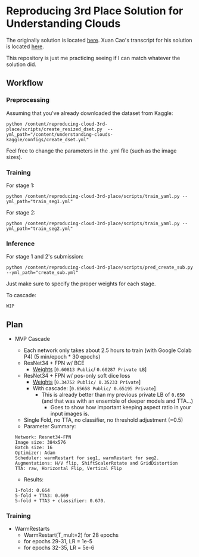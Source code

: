 # Reproducing 3rd Place Solution for Understanding Clouds
The originally solution is located [here](https://github.com/naivelamb/kaggle-cloud-organization).
Xuan Cao's transcript for his solution is located [here](https://www.kaggle.com/c/understanding_cloud_organization/discussion/117949).

This repository is just me practicing seeing if I can match whatever the solution did.

## Workflow
### Preprocessing
Assuming that you've already downloaded the dataset from Kaggle:
```
python /content/reproducing-cloud-3rd-place/scripts/create_resized_dset.py  --yml_path="/content/understanding-clouds-kaggle/configs/create_dset.yml"
```
Feel free to change the parameters in the .yml file (such as the image sizes).
### Training
For stage 1:
```
python /content/reproducing-cloud-3rd-place/scripts/train_yaml.py --yml_path="train_seg1.yml"
```
For stage 2:
```
python /content/reproducing-cloud-3rd-place/scripts/train_yaml.py --yml_path="train_seg2.yml"
```
### Inference
For stage 1 and 2's submission:
```
python /content/reproducing-cloud-3rd-place/scripts/pred_create_sub.py --yml_path="create_sub.yml"
```
Just make sure to specify the proper weights for each stage.

To cascade:
```
WIP
```

## Plan
* MVP Cascade
  * Each network only takes about 2.5 hours to train (with Google Colab P4) (5 min/epoch * 30 epochs)
  * ResNet34 + FPN w/ BCE
    * [Weights](https://drive.google.com/open?id=1ibc0aNyQxxNvPqix9CABAKAAH5p6iL4d) [`0.60813 Public`/ `0.60287 Private LB`]
  * ResNet34 + FPN w/ pos-only soft dice loss
    * [Weights](https://drive.google.com/open?id=1sIYsZQAnfdyykArCvVEIR0VCOszMSJHw) [`0.34752 Public/ 0.35233 Private`]
    * With cascade: [`0.65658 Public/ 0.65195 Private`]
      * This is already better than my previous private LB of `0.650` (and that was with an ensemble of deeper models and TTA...)
        * Goes to show how important keeping aspect ratio in your input images is.
  * Single Fold, no TTA, no classifier, no threshold adjustment (=0.5)
  * Parameter Summary:
  ```
  Network: Resnet34-FPN
  Image size: 384x576
  Batch size: 16
  Optimizer: Adam
  Scheduler: warmRestart for seg1, warmRestart for seg2.
  Augmentations: H/V flip, ShiftScalerRotate and GridDistortion
  TTA: raw, Horizontal Flip, Vertical Flip
  ```

  * Results:
  ```
  1-fold: 0.664
  5-fold + TTA3: 0.669
  5-fold + TTA3 + classifier: 0.670.
  ```

### Training
* WarmRestarts
  * WarmRestart(T_mult=2) for 28 epochs
  * for epochs 29-31, LR = 1e-5
  * for epochs 32-35, LR = 5e-6
